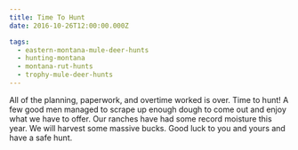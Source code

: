 ```yaml
---
title: Time To Hunt
date: 2016-10-26T12:00:00.000Z

tags:
  - eastern-montana-mule-deer-hunts
  - hunting-montana
  - montana-rut-hunts
  - trophy-mule-deer-hunts
---
```


All of the planning, paperwork, and overtime worked is over. Time to hunt! A few good men managed to scrape up enough dough to come out and enjoy what we have to offer. Our ranches have had some record moisture this year. We will harvest some massive bucks. Good luck to you and yours and have a safe hunt.
